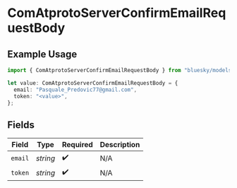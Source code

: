 # ComAtprotoServerConfirmEmailRequestBody

## Example Usage

```typescript
import { ComAtprotoServerConfirmEmailRequestBody } from "bluesky/models/operations";

let value: ComAtprotoServerConfirmEmailRequestBody = {
  email: "Pasquale_Predovic77@gmail.com",
  token: "<value>",
};
```

## Fields

| Field              | Type               | Required           | Description        |
| ------------------ | ------------------ | ------------------ | ------------------ |
| `email`            | *string*           | :heavy_check_mark: | N/A                |
| `token`            | *string*           | :heavy_check_mark: | N/A                |